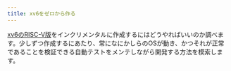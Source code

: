 ```yaml
---
title: xv6をゼロから作る
---
```


[xv6のRISC-V版](mit-pdos/xv6-riscv)をインクリメンタルに作成するにはどうやればいいのか調べます。少しずつ作成するにあたり、常になにかしらのOSが動き、かつそれが正常であることを検証できる自動テストをメンテしながら開発する方法を模索します。
